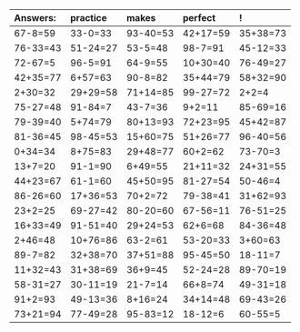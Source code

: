 | Answers: | practice | makes | perfect | ! |
| :--- | :--- | :--- | :--- | :--- |
| 67-8=59 | 33-0=33 | 93-40=53 | 42+17=59 | 35+38=73 | 
| 76-33=43 | 51-24=27 | 53-5=48 | 98-7=91 | 45-12=33 | 
| 72-67=5 | 96-5=91 | 64-9=55 | 10+30=40 | 76-49=27 | 
| 42+35=77 | 6+57=63 | 90-8=82 | 35+44=79 | 58+32=90 | 
| 2+30=32 | 29+29=58 | 71+14=85 | 99-27=72 | 2+2=4 | 
| 75-27=48 | 91-84=7 | 43-7=36 | 9+2=11 | 85-69=16 | 
| 79-39=40 | 5+74=79 | 80+13=93 | 72+23=95 | 45+42=87 | 
| 81-36=45 | 98-45=53 | 15+60=75 | 51+26=77 | 96-40=56 | 
| 0+34=34 | 8+75=83 | 29+48=77 | 60+2=62 | 73-70=3 | 
| 13+7=20 | 91-1=90 | 6+49=55 | 21+11=32 | 24+31=55 | 
| 44+23=67 | 61-1=60 | 45+50=95 | 81-27=54 | 50-46=4 | 
| 86-26=60 | 17+36=53 | 70+2=72 | 79-38=41 | 31+62=93 | 
| 23+2=25 | 69-27=42 | 80-20=60 | 67-56=11 | 76-51=25 | 
| 16+33=49 | 91-51=40 | 29+24=53 | 62+6=68 | 84-36=48 | 
| 2+46=48 | 10+76=86 | 63-2=61 | 53-20=33 | 3+60=63 | 
| 89-7=82 | 32+38=70 | 37+51=88 | 95-45=50 | 18-11=7 | 
| 11+32=43 | 31+38=69 | 36+9=45 | 52-24=28 | 89-70=19 | 
| 58-31=27 | 30-11=19 | 21-7=14 | 66+8=74 | 49-31=18 | 
| 91+2=93 | 49-13=36 | 8+16=24 | 34+14=48 | 69-43=26 | 
| 73+21=94 | 77-49=28 | 95-83=12 | 18-12=6 | 60-55=5 | 
